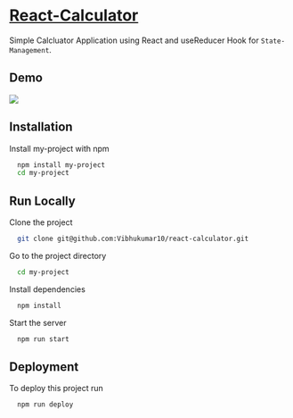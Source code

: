 # [React-Calculator](https://vibhukumar10.github.io/react-calculator/)

Simple Calcluator Application using React and useReducer Hook for `State-Management`.

## Demo

<img src="https://github.com/Vibhukumar10/react-calculator/blob/main/media/Calculator.gif" />

## Installation

Install my-project with npm

```bash
  npm install my-project
  cd my-project
```

## Run Locally

Clone the project

```bash
  git clone git@github.com:Vibhukumar10/react-calculator.git
```

Go to the project directory

```bash
  cd my-project
```

Install dependencies

```bash
  npm install
```

Start the server

```bash
  npm run start
```

## Deployment

To deploy this project run

```bash
  npm run deploy
```
